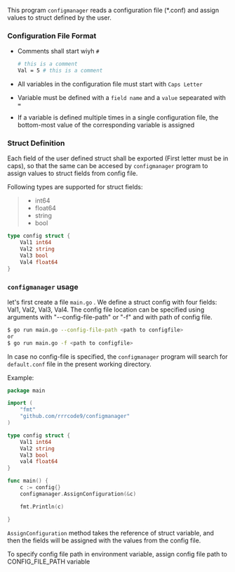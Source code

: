 This program `configmanager` reads a configuration file (*.conf) and assign values to struct defined by the user.

### Configuration File Format

- Comments shall start wiyh `#`

  ```bash
  # this is a comment
  Val = 5 # this is a comment
  ```

- All variables in the configuration file must start with `Caps Letter`

- Variable must be defined with a `field name` and a `value` sepearated with `=`

- If a variable is defined multiple times in a single configuration file, the bottom-most value of the corresponding variable is assigned

### Struct Definition

Each field of the user defined struct shall be exported (First letter must be in caps), so that the same can be accesed by `configmanager` program to assign values to struct fields from config file.

Following types are supported for struct fields:

> - int64
> - float64
> - string
> - bool 

```go
type config struct {
	Val1 int64
	Val2 string
	Val3 bool
	Val4 float64
}
```

### `configmanager` usage

let's first create a file `main.go` .  We define a struct config with four fields: Val1, Val2, Val3, Val4. The config file location can be specified using arguments with "--config-file-path" or "-f" and with path of config file.

```bash
$ go run main.go --config-file-path <path to configfile>
or
$ go run main.go -f <path to configfile>
```

In case no config-file is specified, the `configmanager` program will search for `default.conf` file in the present working directory.

Example:

```go
package main

import (
	"fmt"
	"github.com/rrrcode9/configmanager"
)

type config struct {
	Val1 int64
	Val2 string
	Val3 bool
	val4 float64
}

func main() {
	c := config{}
	configmanager.AssignConfiguration(&c)

	fmt.Println(c)

}
```

`AssignConfiguration` method takes the reference of struct variable, and then the fields will be assigned with the values from the config file.

To specify config file path in environment variable, assign config file path to CONFIG_FILE_PATH variable
